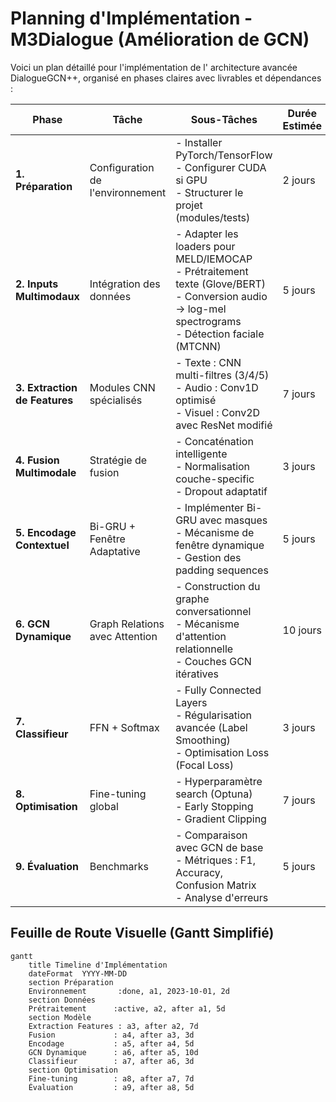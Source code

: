 # Planning d'Implémentation - M3Dialogue (Amélioration de GCN)

Voici un plan détaillé pour l'implémentation de  l' architecture avancée DialogueGCN++, organisé en phases claires avec livrables et dépendances :

| **Phase**                | **Tâche**                        | **Sous-Tâches**                                                                 | **Durée Estimée** | **Livrables**                                | **Dépendances** |
|--------------------------|----------------------------------|---------------------------------------------------------------------------------|-------------------|----------------------------------------------|-----------------|
| **1. Préparation**        | Configuration de l'environnement | - Installer PyTorch/TensorFlow<br>- Configurer CUDA si GPU<br>- Structurer le projet (modules/tests) | 2 jours           | Environnement fonctionnel<br>Structure de projet | Aucune          |
| **2. Inputs Multimodaux** | Intégration des données          | - Adapter les loaders pour MELD/IEMOCAP<br>- Prétraitement texte (Glove/BERT)<br>- Conversion audio → log-mel spectrograms<br>- Détection faciale (MTCNN) | 5 jours           | Pipeline de données unifié<br>Exemples prétraités | Phase 1         |
| **3. Extraction de Features** | Modules CNN spécialisés       | - Texte : CNN multi-filtres (3/4/5)<br>- Audio : Conv1D optimisé<br>- Visuel : Conv2D avec ResNet modifié | 7 jours           | Modules testés individuellement<br>Benchmarks de performance | Phase 2         |
| **4. Fusion Multimodale** | Stratégie de fusion              | - Concaténation intelligente<br>- Normalisation couche-specific<br>- Dropout adaptatif | 3 jours           | Features fusionnées (shape cohérente)        | Phase 3         |
| **5. Encodage Contextuel**| Bi-GRU + Fenêtre Adaptative      | - Implémenter Bi-GRU avec masques<br>- Mécanisme de fenêtre dynamique<br>- Gestion des padding sequences | 5 jours           | Contexte conversationnel encodé              | Phase 4         |
| **6. GCN Dynamique**      | Graph Relations avec Attention   | - Construction du graphe conversationnel<br>- Mécanisme d'attention relationnelle<br>- Couches GCN itératives | 10 jours          | Module GCN testé<br>Matrices d'attention visualisables | Phase 5         |
| **7. Classifieur**        | FFN + Softmax                    | - Fully Connected Layers<br>- Régularisation avancée (Label Smoothing)<br>- Optimisation Loss (Focal Loss) | 3 jours           | Probabilités d'émotions                     | Phase 6         |
| **8. Optimisation**       | Fine-tuning global               | - Hyperparamètre search (Optuna)<br>- Early Stopping<br>- Gradient Clipping | 7 jours           | Meilleur modèle sauvegardé                  | Phase 1-7       |
| **9. Évaluation**         | Benchmarks                       | - Comparaison avec GCN de base<br>- Métriques : F1, Accuracy, Confusion Matrix<br>- Analyse d'erreurs | 5 jours           | Rapport de performance<br>Visualisations    | Phase 8         |

## Feuille de Route Visuelle (Gantt Simplifié)

```mermaid
gantt
    title Timeline d'Implémentation
    dateFormat  YYYY-MM-DD
    section Préparation
    Environnement       :done, a1, 2023-10-01, 2d
    section Données
    Prétraitement      :active, a2, after a1, 5d
    section Modèle
    Extraction Features : a3, after a2, 7d
    Fusion             : a4, after a3, 3d
    Encodage           : a5, after a4, 5d
    GCN Dynamique      : a6, after a5, 10d
    Classifieur        : a7, after a6, 3d
    section Optimisation
    Fine-tuning        : a8, after a7, 7d
    Évaluation         : a9, after a8, 5d
